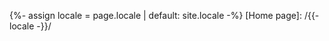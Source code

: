 {%- assign locale = page.locale | default: site.locale -%}
[Home page]: /{{- locale -}}/
<!--
[PHP]: /{{- locale -}}/tag/php
[PHP 5]: /{{- locale -}}/tag/php-5
[PHP 7]: /{{- locale -}}/tag/php-7
[Continuous Deployment]: /{{- locale -}}/tag/continuous-deployment
[Varnish]: /{{- locale -}}/tag/varnish
[DevOps]: /{{- locale -}}/tag/devops
-->
